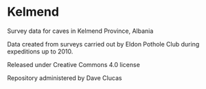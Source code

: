 Kelmend
=======

Survey data for caves in Kelmend Province, Albania

Data created from surveys carried out by Eldon Pothole Club during expeditions up to 2010.

Released under Creative Commons 4.0 license

Repository administered by Dave Clucas
